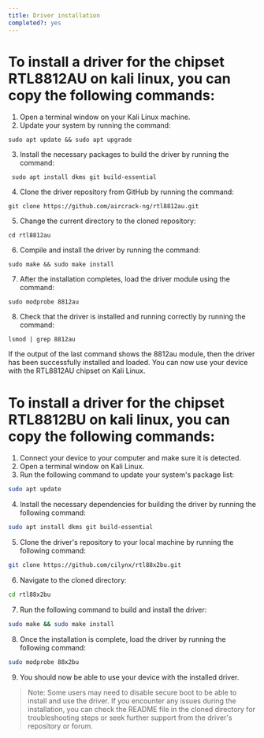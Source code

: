 ```yaml
---
title: Driver installation
completed?: yes
---
```


# To install a driver for the chipset **RTL8812AU** on kali linux, you can copy the following commands:

1.  Open a terminal window on your Kali Linux machine.
2.  Update your system by running the command:

```
sudo apt update && sudo apt upgrade
```

3.  Install the necessary packages to build the driver by running the command:

```
 sudo apt install dkms git build-essential 
```

4.  Clone the driver repository from GitHub by running the command:

```
git clone https://github.com/aircrack-ng/rtl8812au.git
```

5.  Change the current directory to the cloned repository:

```
cd rtl8812au
```

6.  Compile and install the driver by running the command:

```
sudo make && sudo make install
```

7.  After the installation completes, load the driver module using the command:

```
sudo modprobe 8812au
```

8.  Check that the driver is installed and running correctly by running the command:

```
lsmod | grep 8812au
```

If the output of the last command shows the 8812au module, then the driver has been successfully installed and loaded.
You can now use your device with the RTL8812AU chipset on Kali Linux.

# To install a driver for the chipset **RTL8812BU** on kali linux, you can copy the following commands:

1.  Connect your device to your computer and make sure it is detected.
2.  Open a terminal window on Kali Linux.
3.  Run the following command to update your system's package list:

```bash
sudo apt update
```

4.  Install the necessary dependencies for building the driver by running the following command:

```bash
sudo apt install dkms git build-essential
```

5.  Clone the driver's repository to your local machine by running the following command:

```bash
git clone https://github.com/cilynx/rtl88x2bu.git
```

6.  Navigate to the cloned directory:

```bash
cd rtl88x2bu
```

7.  Run the following command to build and install the driver:

```bash
sudo make && sudo make install
```

8.  Once the installation is complete, load the driver by running the following command:

```bash
sudo modprobe 88x2bu
```

9.  You should now be able to use your device with the installed driver.

> Note: Some users may need to disable secure boot to be able to install and use the driver. If you encounter any issues during the installation, you can check the README file in the cloned directory for troubleshooting steps or seek further support from the driver's repository or forum.
